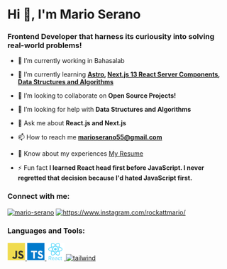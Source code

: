 <h1 align="left">Hi 👋, I'm Mario Serano</h1>
<h3 align="left">Frontend Developer that harness its curiousity into solving real-world problems!</h3>

- 🔭 I’m currently working in Bahasalab

- 🌱 I’m currently learning **[Astro](https://astro.build/), [Next.js 13 React Server Components](https://nextjs.org/docs/app/building-your-application/rendering/server-components), [Data Structures and Algorithms](https://neetcode.io/)**

- 👯 I’m looking to collaborate on **Open Source Projects!**

- 🤝 I’m looking for help with **Data Structures and Algorithms**

- 💬 Ask me about **React.js and Next.js**

- 📫 How to reach me **marioserano55@gmail.com**

- 📄 Know about my experiences [My Resume](https://drive.google.com/file/d/1oeoal3Nl_drodec735nIrVF_Cyu-4aKt/view?usp=drive_link)

- ⚡ Fun fact **I learned React head first before JavaScript. I never regretted that decision because I'd hated JavaScript first.**

<h3 align="left">Connect with me:</h3>
<p align="left">
<a href="https://linkedin.com/in/mario-serano" target="blank"><img align="center" src="https://raw.githubusercontent.com/rahuldkjain/github-profile-readme-generator/master/src/images/icons/Social/linked-in-alt.svg" alt="mario-serano" height="30" width="40" /></a>
<a href="https://instagram.com/https://www.instagram.com/rockattmario/" target="blank"><img align="center" src="https://raw.githubusercontent.com/rahuldkjain/github-profile-readme-generator/master/src/images/icons/Social/instagram.svg" alt="https://www.instagram.com/rockattmario/" height="30" width="40" /></a>
</p>

<h3 align="left">Languages and Tools:</h3>
<p align="left"><a href="https://developer.mozilla.org/en-US/docs/Web/JavaScript" target="_blank" rel="noreferrer"> <img src="https://raw.githubusercontent.com/devicons/devicon/master/icons/javascript/javascript-original.svg" alt="javascript" width="40" height="40"/></a><a href="https://www.typescriptlang.org/" target="_blank" rel="noreferrer"> <img src="https://raw.githubusercontent.com/devicons/devicon/master/icons/typescript/typescript-original.svg" alt="typescript" width="40" height="40"/> </a><a href="https://reactjs.org/" target="_blank" rel="noreferrer"> <img src="https://raw.githubusercontent.com/devicons/devicon/master/icons/react/react-original-wordmark.svg" alt="react" width="40" height="40"/> </a> <a href="https://tailwindcss.com/" target="_blank" rel="noreferrer"> <img src="https://www.vectorlogo.zone/logos/tailwindcss/tailwindcss-icon.svg" alt="tailwind" width="40" height="40"/> </a></p>
